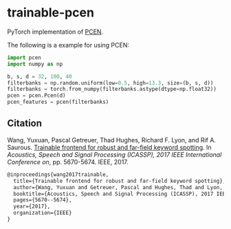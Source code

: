 # trainable-pcen
PyTorch implementation of [PCEN](https://arxiv.org/pdf/1607.05666.pdf).

The following is a example for using PCEN:
```python
import pcen
import numpy as np

b, s, d = 32, 100, 40
filterbanks = np.random.uniform(low=0.5, high=13.3, size=(b, s, d))
filterbanks = torch.from_numpy(filterbanks.astype(dtype=np.float32))
pcen = pcen.Pcen(d)
pcen_features = pcen(filterbanks)
```

## Citation
Wang, Yuxuan, Pascal Getreuer, Thad Hughes, Richard F. Lyon, and Rif A. Saurous. [Trainable frontend for robust and far-field keyword spotting](https://arxiv.org/pdf/1607.05666.pdf). In _Acoustics, Speech and Signal Processing (ICASSP), 2017 IEEE International Conference on_, pp. 5670-5674. IEEE, 2017.
```tex
@inproceedings{wang2017trainable,
  title={Trainable frontend for robust and far-field keyword spotting},
  author={Wang, Yuxuan and Getreuer, Pascal and Hughes, Thad and Lyon, Richard F and Saurous, Rif A},
  booktitle={Acoustics, Speech and Signal Processing (ICASSP), 2017 IEEE International Conference on},
  pages={5670--5674},
  year={2017},
  organization={IEEE}
}
```
